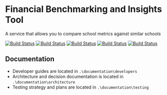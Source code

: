 # Financial Benchmarking and Insights Tool
A service that allows you to compare school metrics against similar schools

[![Build Status](https://dfe-ssp.visualstudio.com/s198-DfE-Benchmarking-service/_apis/build/status%2FCore%20Infrastructure%20CICD?branchName=main&label=Core%20infrastructure)](https://dfe-ssp.visualstudio.com/s198-DfE-Benchmarking-service/_build/latest?definitionId=2594&branchName=main)
[![Build Status](https://dfe-ssp.visualstudio.com/s198-DfE-Benchmarking-service/_apis/build/status%2FFront-end%20Components%20CICD?branchName=main&label=Front-end%20components)](https://dfe-ssp.visualstudio.com/s198-DfE-Benchmarking-service/_build/latest?definitionId=2613&branchName=main)
[![Build Status](https://dfe-ssp.visualstudio.com/s198-DfE-Benchmarking-service/_apis/build/status%2FPlatform%20CICD?branchName=main&label=Platform)](https://dfe-ssp.visualstudio.com/s198-DfE-Benchmarking-service/_build/latest?definitionId=2595&branchName=main)
[![Build Status](https://dfe-ssp.visualstudio.com/s198-DfE-Benchmarking-service/_apis/build/status%2FWeb%20CICD?branchName=main&label=Web%20app)](https://dfe-ssp.visualstudio.com/s198-DfE-Benchmarking-service/_build/latest?definitionId=2600&branchName=main)
[![Build Status](https://dfe-ssp.visualstudio.com/s198-DfE-Benchmarking-service/_apis/build/status%2FPrototype%20Kit%20CICD?branchName=main&label=Prototype)](https://dfe-ssp.visualstudio.com/s198-DfE-Benchmarking-service/_build/latest?definitionId=2619&branchName=main)

## Documentation

- Developer guides are located in `.\documentation\developers`
- Architecture and decision documentation is located in `.\documentation\architecture`
- Testing strategy and plans are located in `.\documentation\testing`